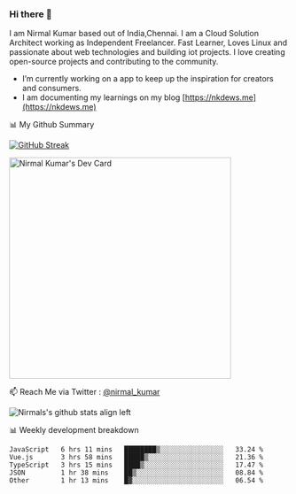 ### Hi there 👋

 I am Nirmal Kumar based out of India,Chennai. I am a Cloud Solution Architect working as Independent Freelancer. Fast Learner, Loves Linux and passionate about web technologies and building iot projects. I love creating open-source projects and contributing to the community.

- I’m currently working on a app to keep up the inspiration for creators and consumers.
- I am documenting my learnings on my blog [https://nkdews.me](https://nkdews.me)


📊 My Github Summary

[![GitHub Streak](https://github-readme-streak-stats.herokuapp.com?user=nk-gears&theme=dark&hide_border=true&date_format=M%20j%5B%2C%20Y%5D)](https://git.io/streak-stats)

<a href="https://app.daily.dev/nirmal_kumar"><img src="https://api.daily.dev/devcards/a16cfcf02d384b16b41de71ce4d1d811.png?r=8ve" width="400" alt="Nirmal Kumar's Dev Card"/></a>

📫 Reach Me via  Twitter : [@nirmal_kumar](https://twitter.com/nirmal_kumar)

![Nirmals's github stats align left](https://github-readme-stats.vercel.app/api?username=nk-gears&show_icons=true)


📊 Weekly development breakdown

<!--START_SECTION:waka-->

```text
JavaScript   6 hrs 11 mins   ████████▒░░░░░░░░░░░░░░░░   33.24 %
Vue.js       3 hrs 58 mins   █████▒░░░░░░░░░░░░░░░░░░░   21.36 %
TypeScript   3 hrs 15 mins   ████▒░░░░░░░░░░░░░░░░░░░░   17.47 %
JSON         1 hr 38 mins    ██▒░░░░░░░░░░░░░░░░░░░░░░   08.84 %
Other        1 hr 13 mins    █▓░░░░░░░░░░░░░░░░░░░░░░░   06.54 %
```

<!--END_SECTION:waka-->


